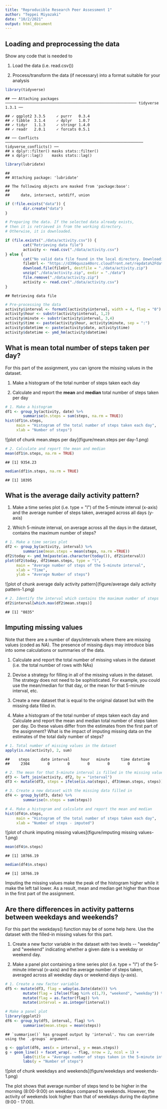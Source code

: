 ```yaml
---
title: "Reproducible Research Peer Assessment 1"
author: "Teppei Miyazaki"
date: "10/2/2021"
output: html_document
---
```


## Loading and preprocessing the data
Show any code that is needed to

1. Load the data (i.e. read.csv())

2. Process/transform the data (if necessary) into a format suitable for your analysis


```r
library(tidyverse)
```

```
## ── Attaching packages ─────────────────────────────────────────────────────────── tidyverse 1.3.1 ──
```

```
## ✓ ggplot2 3.3.5     ✓ purrr   0.3.4
## ✓ tibble  3.1.4     ✓ dplyr   1.0.7
## ✓ tidyr   1.1.3     ✓ stringr 1.4.0
## ✓ readr   2.0.1     ✓ forcats 0.5.1
```

```
## ── Conflicts ────────────────────────────────────────────────────────────── tidyverse_conflicts() ──
## x dplyr::filter() masks stats::filter()
## x dplyr::lag()    masks stats::lag()
```

```r
library(lubridate)
```

```
## 
## Attaching package: 'lubridate'
```

```
## The following objects are masked from 'package:base':
## 
##     date, intersect, setdiff, union
```

```r
if (!file.exists("data")) {
        dir.create("data")
}

# Preparing the data. If the selected data already exists, 
# then it is retrieved in from the working directory. 
# Otherwise, it is downloaded.

if (file.exists("./data/activity.csv")) {
        cat("Retrieving data file")
        activity <- read.csv("./data/activity.csv")
} else {
        cat("No valid data file found in the local directory. Downloading from the original zip file on the internet. \n")
        fileUrl <- "https://d396qusza40orc.cloudfront.net/repdata%2Fdata%2Factivity.zip"
        download.file(fileUrl, destfile = "./data/activity.zip")
        unzip("./data/activity.zip", exdir = "./data")
        file.remove("./data/activity.zip")
        activity <- read.csv("./data/activity.csv")
} 
```

```
## Retrieving data file
```

```r
# Pre-processing the data
activity$interval <- formatC(activity$interval, width = 4, flag = "0")
activity$hour <- substr(activity$interval, 1,2)
activity$minute <- substr(activity$interval, 3,4)
activity$time <- paste(activity$hour, activity$minute, sep = ":")
activity$datetime <- paste(activity$date, activity$time)
activity$datetime <- ymd_hm(activity$datetime)
```

## What is mean total number of steps taken per day?
For this part of the assignment, you can ignore the missing values in the dataset.

1. Make a histogram of the total number of steps taken each day

2. Calculate and report the **mean** and **median** total number of steps taken per day


```r
# 1. Make a histogram
df1 <- group_by(activity, date) %>%
        summarise(n.steps = sum(steps, na.rm = TRUE))
hist(df1$n.steps, 
     main = "Histogram of the total number of steps taken each day",
     xlab = "Number of steps")
```

![plot of chunk mean.steps per day](figure/mean.steps per day-1.png)

```r
# 2. Calculate and report the mean and median 
mean(df1$n.steps, na.rm = TRUE)
```

```
## [1] 9354.23
```

```r
median(df1$n.steps, na.rm = TRUE)
```

```
## [1] 10395
```

## What is the average daily activity pattern?
1. Make a time series plot (i.e. type = "l") of the 5-minute interval (x-axis) and the average number of steps taken, averaged across all days (y-axis)

2. Which 5-minute interval, on average across all the days in the dataset, contains the maximum number of steps?


```r
# 1. Make a time series plot
df2 <- group_by(activity, interval) %>%
        summarise(mean.steps = mean(steps, na.rm =TRUE))
df2$today <- ymd_hm(paste(as.character(today()), df2$interval))
plot(df2$today, df2$mean.steps, type = "l",
     main = "Average number of steps of the 5-minute interval",
     xlab = "Time",
     ylab = "Average Number of steps")
```

![plot of chunk average daily activity pattern](figure/average daily activity pattern-1.png)

```r
# 2. Identify the interval which contains the maximum number of steps
df2$interval[which.max(df2$mean.steps)]
```

```
## [1] "0835"
```

## Imputing missing values
Note that there are a number of days/intervals where there are missing values (coded as NA). The presence of missing days may introduce bias into some calculations or summaries of the data.

1. Calculate and report the total number of missing values in the dataset (i.e. the total number of rows with NAs)

2. Devise a strategy for filling in all of the missing values in the dataset. The strategy does not need to be sophisticated. For example, you could use the mean/median for that day, or the mean for that 5-minute interval, etc.

3. Create a new dataset that is equal to the original dataset but with the missing data filled in.

4. Make a histogram of the total number of steps taken each day and Calculate and report the mean and median total number of steps taken per day. Do these values differ from the estimates from the first part of the assignment? What is the impact of imputing missing data on the estimates of the total daily number of steps?  


```r
# 1. Total number of missing values in the dataset
apply(is.na(activity), 2, sum)
```

```
##    steps     date interval     hour   minute     time datetime 
##     2304        0        0        0        0        0        0
```

```r
# 2. The mean for that 5-minute interval is filled in the missing values
df3 <- left_join(activity, df2, by = "interval")
df3 <- mutate(df3, steps = ifelse(is.na(steps), df3$mean.steps, steps))

# 3. Create a new dataset with the missing data filled in
df4 <- group_by(df3, date) %>%
        summarise(n.steps = sum(steps))

# 4. Make a histogram and calculate and report the mean and median
hist(df4$n.steps, 
     main = "Histogram of the total number of steps taken each day",
     xlab = "Number of steps - imputed")
```

![plot of chunk imputing missing values](figure/imputing missing values-1.png)

```r
mean(df4$n.steps)
```

```
## [1] 10766.19
```

```r
median(df4$n.steps)
```

```
## [1] 10766.19
```

Imputing the missing values make the peak of the histogram higher while it make the left tail lower. As a result, mean and median get higher than those in the first part of the assignment.

## Are there differences in activity patterns between weekdays and weekends?
For this part the weekdays() function may be of some help here. Use the dataset with the filled-in missing values for this part.

1. Create a new factor variable in the dataset with two levels -- "weekday" and "weekend" indicating whether a given date is a weekday or weekend day.

2. Make a panel plot containing a time series plot (i.e. type = "l") of the 5-minute interval (x-axis) and the average number of steps taken, averaged across all weekday days or weekend days (y-axis).


```r
# 1. Create a new factor variable
df5 <- mutate(df3, flag = wday(as.Date(date))) %>%
        mutate(flag = ifelse(flag %in% c(1,7), "weekend", "weekday")) %>%
        mutate(flag = as.factor(flag)) %>%
        mutate(interval = as.integer(interval))

# Make a panel plot
library(ggplot2)
df6 <- group_by(df5, interval, flag) %>%
        summarise(mean.steps = mean(steps))
```

```
## `summarise()` has grouped output by 'interval'. You can override using the `.groups` argument.
```

```r
g <- ggplot(df6, aes(x = interval, y = mean.steps))
g + geom_line() + facet_wrap(. ~ flag, nrow = 2, ncol = 1) +
        labs(title = "Average number of steps taken in the 5-minute interval") +
        labs(y = "Number of steps")
```

![plot of chunk weekdays and weekends](figure/weekdays and weekends-1.png)

The plot shows that average number of steps tend to be higher in the morning (8:00-9:00) on weekdays compared to weekends. However, the activity of weekends look higher than that of weekdays during the daytime (9:00 - 17:00).

